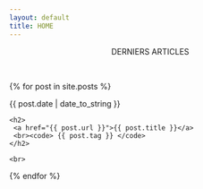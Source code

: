 ```yaml
---
layout: default
title: HOME
---
```


<p align="center">DERNIERS ARTICLES</p><br>

 {% for post in site.posts %}
  <article>
    <div class="date"><time datetime="{{ post.date | date: "%Y-%m-%d" }}">{{ post.date | date_to_string }}</time></div>

    <h2>
     <a href="{{ post.url }}">{{ post.title }}</a>
     <br><code> {{ post.tag }} </code>
    </h2>

    <br>

  </article>
{% endfor %}
